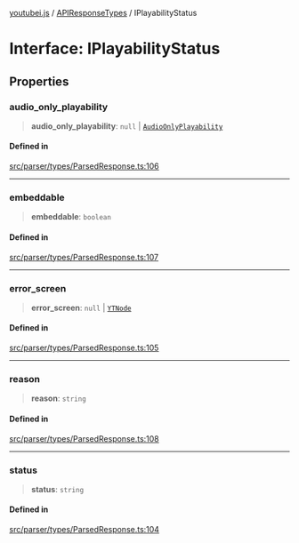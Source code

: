 [youtubei.js](../../../README.md) / [APIResponseTypes](../README.md) / IPlayabilityStatus

# Interface: IPlayabilityStatus

## Properties

### audio\_only\_playability

> **audio\_only\_playability**: `null` \| [`AudioOnlyPlayability`](../../YTNodes/classes/AudioOnlyPlayability.md)

#### Defined in

[src/parser/types/ParsedResponse.ts:106](https://github.com/LuanRT/YouTube.js/blob/4ae0cc5c523a2080e68d6c0c1437c78fe318ea30/src/parser/types/ParsedResponse.ts#L106)

***

### embeddable

> **embeddable**: `boolean`

#### Defined in

[src/parser/types/ParsedResponse.ts:107](https://github.com/LuanRT/YouTube.js/blob/4ae0cc5c523a2080e68d6c0c1437c78fe318ea30/src/parser/types/ParsedResponse.ts#L107)

***

### error\_screen

> **error\_screen**: `null` \| [`YTNode`](../../Helpers/classes/YTNode.md)

#### Defined in

[src/parser/types/ParsedResponse.ts:105](https://github.com/LuanRT/YouTube.js/blob/4ae0cc5c523a2080e68d6c0c1437c78fe318ea30/src/parser/types/ParsedResponse.ts#L105)

***

### reason

> **reason**: `string`

#### Defined in

[src/parser/types/ParsedResponse.ts:108](https://github.com/LuanRT/YouTube.js/blob/4ae0cc5c523a2080e68d6c0c1437c78fe318ea30/src/parser/types/ParsedResponse.ts#L108)

***

### status

> **status**: `string`

#### Defined in

[src/parser/types/ParsedResponse.ts:104](https://github.com/LuanRT/YouTube.js/blob/4ae0cc5c523a2080e68d6c0c1437c78fe318ea30/src/parser/types/ParsedResponse.ts#L104)
